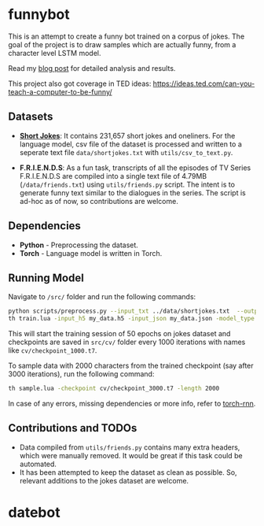 # funnybot

This is an attempt to create a funny bot trained on a corpus of jokes. The goal of the project is to draw samples which are actually funny, from a character level LSTM model.

Read my [blog post](https://amoudgl.github.io/2017-03-01/funnybot/) for detailed analysis and results. 

This project also got coverage in TED ideas: https://ideas.ted.com/can-you-teach-a-computer-to-be-funny/

## Datasets

* **[Short Jokes](https://www.kaggle.com/abhinavmoudgil95/short-jokes)**: It contains 231,657 short jokes and oneliners. For the language model, csv file of the dataset is processed and written to a seperate text file `data/shortjokes.txt` with `utils/csv_to_text.py`. 

* **F.R.I.E.N.D.S**: As a fun task, transcripts of all the episodes of TV Series F.R.I.E.N.D.S are compiled into a single text file of 4.79MB (`/data/friends.txt`) using `utils/friends.py` script. The intent is to generate funny text similar to the dialogues in the series. The script is ad-hoc as of now, so contributions are welcome. 

## Dependencies

* **Python**  - Preprocessing the dataset.
* **Torch** - Language model is written in Torch. 

## Running Model

Navigate to `/src/` folder and run the following commands: 
```bash
python scripts/preprocess.py --input_txt ../data/shortjokes.txt  --output_h5 my_data.h5  --output_json my_data.json
th train.lua -input_h5 my_data.h5 -input_json my_data.json -model_type lstm -num_layers 3 -rnn_size 512
```
This will start the training session of 50 epochs on jokes dataset and checkpoints are saved in `src/cv/` folder every 1000 iterations with names like `cv/checkpoint_1000.t7`. 

To sample data with 2000 characters from the trained checkpoint (say after 3000 iterations), run the following command:

```bash
th sample.lua -checkpoint cv/checkpoint_3000.t7 -length 2000
````

In case of any errors, missing dependencies or more info, refer to [torch-rnn](https://github.com/jcjohnson/torch-rnn). 

## Contributions and TODOs
* Data compiled from `utils/friends.py` contains many extra headers, which were manually removed. It would be great if this task could be automated. 
* It has been attempted to keep the dataset as clean as possible. So, relevant additions to the jokes dataset are welcome. 

# datebot

